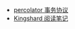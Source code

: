 * [percolator 事务协议](https://github.com/navyjiang/blogs/blob/master/percolatorTransaction.md "percolator 事务协议")
* [Kingshard 阅读笔记](https://github.com/navyjiang/blogs/blob/master/kingshard.md "kingshard 阅读")